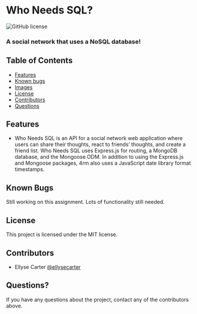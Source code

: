# Who Needs SQL?
![GitHub license](https://img.shields.io/badge/license-MIT-ff69b4.svg)

### A social network that uses a NoSQL database!


## Table of Contents
* [Features](#features)
* [Known bugs](#known-bugs)
* [Images](#stock-image-provided-by)
* [License](#license)
* [Contributors](#contributors)
* [Questions](#questions)



## Features
* Who Needs SQL is an API for a social network web application where users can share their thoughts, react to friends’ thoughts, and create a friend list. Who Needs SQL uses Express.js for routing, a MongoDB database, and the Mongoose ODM. In addition to using the Express.js and Mongoose packages, 4rm also uses a JavaScript date library format timestamps.

## Known Bugs
Still working on this assignment. Lots of functionality still needed.



## License
This project is licensed under the MIT license.


## Contributors
* Ellyse Carter [@ellysecarter](https://github.com/ellysecarter)

## Questions?
If you have any questions about the project, contact any of the contributors above. 